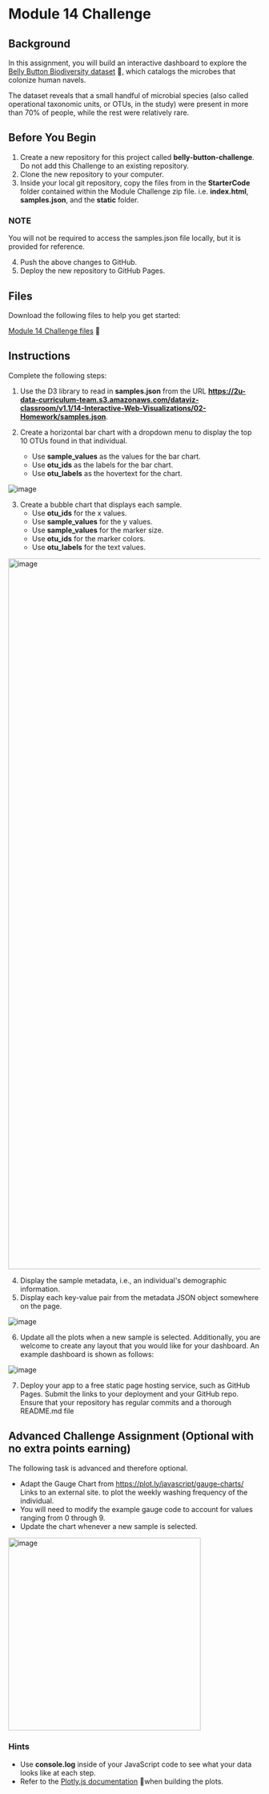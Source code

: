 # Module 14 Challenge

## Background

In this assignment, you will build an interactive dashboard to explore the [Belly Button Biodiversity dataset](http://robdunnlab.com/projects/belly-button-biodiversity/) 📁, which catalogs the microbes that colonize human navels.

The dataset reveals that a small handful of microbial species (also called operational taxonomic units, or OTUs, in the study) were present in more than 70% of people, while the rest were relatively rare.

## Before You Begin

1. Create a new repository for this project called **belly-button-challenge**. Do not add this Challenge to an existing repository.
2. Clone the new repository to your computer.
3. Inside your local git repository, copy the files from in the **StarterCode** folder contained within the Module Challenge zip file. i.e. **index.html**, **samples.json**, and the **static** folder.

### NOTE
  You will not be required to access the samples.json file locally, but it is provided for reference.

4. Push the above changes to GitHub.
5. Deploy the new repository to GitHub Pages.

## Files

Download the following files to help you get started:

[Module 14 Challenge files](https://static.bc-edx.com/data/dl-1-2/m14/lms/starter/Starter_Code.zip) 📁

## Instructions

Complete the following steps:

1. Use the D3 library to read in **samples.json** from the URL **https://2u-data-curriculum-team.s3.amazonaws.com/dataviz-classroom/v1.1/14-Interactive-Web-Visualizations/02-Homework/samples.json**.

2. Create a horizontal bar chart with a dropdown menu to display the top 10 OTUs found in that individual.
    * Use **sample_values** as the values for the bar chart.
    * Use **otu_ids** as the labels for the bar chart.
    * Use **otu_labels** as the hovertext for the chart.

![image](https://github.com/wsylliac/belly-button-challenge/assets/140991773/ef41e7f6-9147-4db9-a8ab-0f15a4739305)

3. Create a bubble chart that displays each sample.
    * Use **otu_ids** for the x values.
    * Use **sample_values** for the y values.
    * Use **sample_values** for the marker size.
    * Use **otu_ids** for the marker colors.
    * Use **otu_labels** for the text values.

<img width="1416" alt="image" src="https://github.com/wsylliac/belly-button-challenge/assets/140991773/69d50378-d219-4d9b-9f73-04e320aff31b">

4. Display the sample metadata, i.e., an individual's demographic information.
5. Display each key-value pair from the metadata JSON object somewhere on the page.

![image](https://github.com/wsylliac/belly-button-challenge/assets/140991773/e3327725-bd7c-4fb2-a81f-4fa1308c7d1c)

6. Update all the plots when a new sample is selected. Additionally, you are welcome to create any layout that you would like for your dashboard. An example dashboard is shown as follows:

![image](https://github.com/wsylliac/belly-button-challenge/assets/140991773/67911d5e-62dc-4514-9d3d-c98e39857713)

7. Deploy your app to a free static page hosting service, such as GitHub Pages. Submit the links to your deployment and your GitHub repo. Ensure that your repository has regular commits and a thorough README.md file

## Advanced Challenge Assignment (Optional with no extra points earning)

The following task is advanced and therefore optional.

* Adapt the Gauge Chart from https://plot.ly/javascript/gauge-charts/ Links to an external site. to plot the weekly washing frequency of the individual.
* You will need to modify the example gauge code to account for values ranging from 0 through 9.
* Update the chart whenever a new sample is selected.

<img width="384" alt="image" src="https://github.com/wsylliac/belly-button-challenge/assets/140991773/47817492-75ac-45bd-8e19-ed8ca3a6a907">

### Hints

* Use **console.log** inside of your JavaScript code to see what your data looks like at each step.
* Refer to the [Plotly.js documentation](https://plot.ly/javascript/) 📁when building the plots.








